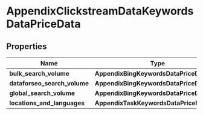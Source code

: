 # AppendixClickstreamDataKeywordsDataPriceData

## Properties

| Name | Type | Description | Notes |
|------------ | ------------- | ------------- | -------------|
**bulk_search_volume** | **AppendixBingKeywordsDataPriceDataInfo** |  |[optional]|
**dataforseo_search_volume** | **AppendixBingKeywordsDataPriceDataInfo** |  |[optional]|
**global_search_volume** | **AppendixBingKeywordsDataPriceDataInfo** |  |[optional]|
**locations_and_languages** | **AppendixTaskKeywordsDataPriceDataInfo** |  |[optional]|